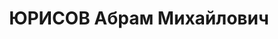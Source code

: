 ---
title: ЮРИСОВ Абрам Михайлович
description: 'Род. в 1897, еврей, обр.: высшее. Проживал: г.Иваново. Туберкулезный
  ин-т, врач

  Арестован 11.1937. Обв.: к-р деятельность, вредительство в области здравохранения.
  Приговор: ВК ВС СССР, 22.11.1937 – ВМН. Расстрелян 23.11.1937.

  Реабилитирован ВК ВС СССР 09.06.1956'
---